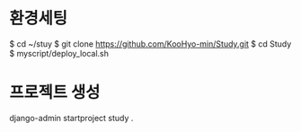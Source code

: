 # 환경세팅
$ cd ~/stuy
$ git clone https://github.com/KooHyo-min/Study.git
$ cd Study
$ myscript/deploy_local.sh

# 프로젝트 생성 
django-admin startproject study .
